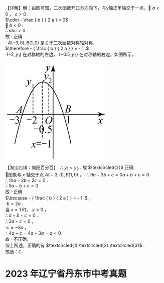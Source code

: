 【详解】解：由图可知，二次函数开口方向向下，与y轴正半轴交于一点， $a { < } 0$ ， $c { > } 0$ .  
$\cdot - \frac { b } { 2 a } < 0$   
 $b { < } 0$ .  
$\therefore a b c > 0$ .  
故 $\cdot$ 正确.  
$\cdot \ A \left( - 3 , 0 \right) , B \left( 1 , 0 \right)$ 是关于二次函数对称轴对称，  
$\therefore - { \frac { b } { 2 a } } = - 1 .$   
$\cdot \left( - 2 , y _ { 1 } \right)$ 在对称轴的左边， $\left( - 0 . 5 , y _ { 2 } \right)$ 在对称轴的右边，如图所示，

![](<../../qs_image_DB/专题3-4__二次函数选填压轴7类常考热点问题（解析版）_/fa2ebcda7920e4d57317ddf10736f79d52dfa7176016d185a78db9cef0148584.jpg>)

【淘宝店铺：向阳百分百】 $\therefore y _ { 1 } < y _ { 2 }$ .
故 $\textcircled{2}$ 正确.   
图象与 $x$ 轴交于点 $A { \big ( } { - } 3 , 0 { \big ) } , B { \big ( } 1 , 0 { \big ) }$ ， $\therefore 9 a - 3 b + c = 0 a + b + c = 0$   
$\therefore 1 0 a - 2 b + 2 c = 0$ .   
$\therefore 5 a - b + c = 0$ .   
故 $\cdot$ 正确.   
$\because - { \frac { b } { 2 a } } = - 1 ,$ ，   
$\cdot b = 2 a$ .   
当 $x = 1$ 时， $y = 0$ ，   
$\therefore a + b + c = 0$ .   
$\therefore 3 a + c = 0$ ，   
$\cdot c = - 3 a$ ，   
$\therefore 4 a + c = 4 a - 3 a = a < 0$   
故 $\cdot$ 不正确.   
综上所述，正确的有 $\textcircled{1} \textcircled{2} \textcircled{3}$ .   
故选：C.

# 2023 年辽宁省丹东市中考真题

